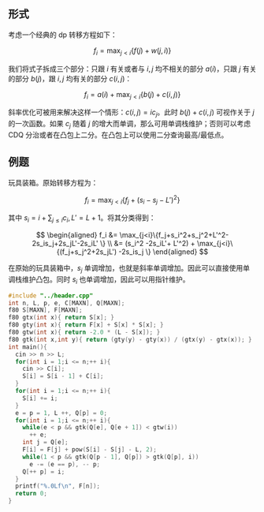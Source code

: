 ## 形式

考虑一个经典的 dp 转移方程如下：

$$f_i = \max_{j < i}\{f(j) + w(j, i)\}$$

我们将式子拆成三个部分：只跟 $i$ 有关或者与 $i,j$ 均不相关的部分 $a(i)$，只跟 $j$ 有关的部分 $b(j)$，跟 $i,j$ 均有关的部分 $c(i,j)$：

$$f_{i} = a(i) + \max_{j<i} \{b(j)+c(i,j)\}$$

斜率优化可被用来解决这样一个情形：$c(i,j)=ic_j$。此时 $b(j)+c(i,j)$ 可视作关于 $j$ 的一次函数。如果 $c_j$ 随着 $j$ 的增大而单调，那么可用单调栈维护；否则可以考虑 CDQ 分治或者在凸包上二分。在凸包上可以使用二分查询最高/最低点。

## 例题

玩具装箱。原始转移方程为：

$$f_i = \max_{j< i}\{f_j + (s_i-s_j-L')^2\}$$

其中 $s_i = i+\sum_{j\le i}c_i, L'=L+1$。将其分类得到：

$$
\begin{aligned}
f_i &= \max_{j<i}\{f_j+s_i^2+s_j^2+L'^2-2s_is_j+2s_jL'-2s_iL' \} \\
&= (s_i^2 -2s_iL'+ L'^2) + \max_{j<i}\{(f_j+s_j^2+2s_jL') -2s_is_j \}
\end{aligned}
$$

在原始的玩具装箱中，$s_j$ 单调增加，也就是斜率单调增加。因此可以直接使用单调栈维护凸包。同时 $s_i$ 也单调增加，因此可以用指针维护。

```cpp
#include "../header.cpp"
int n, L, p, e, C[MAXN], Q[MAXN];
f80 S[MAXN], F[MAXN];
f80 gtx(int x){ return S[x]; }
f80 gty(int x){ return F[x] + S[x] * S[x]; }
f80 gtw(int x){ return -2.0 * (L - S[x]); }
f80 gtk(int x,int y){ return (gty(y) - gty(x)) / (gtx(y) - gtx(x)); }
int main(){ 
  cin >> n >> L;
  for(int i = 1;i <= n;++ i){
    cin >> C[i];
    S[i] = S[i - 1] + C[i];
  }
  for(int i = 1;i <= n;++ i){
    S[i] += i;
  }
  e = p = 1, L ++, Q[p] = 0;
  for(int i = 1;i <= n;++ i){
    while(e < p && gtk(Q[e], Q[e + 1]) < gtw(i))
      ++ e;
    int j = Q[e];
    F[i] = F[j] + pow(S[i] - S[j] - L, 2);
    while(1 < p && gtk(Q[p - 1], Q[p]) > gtk(Q[p], i))
      e -= (e == p), -- p;
    Q[++ p] = i;
  }
  printf("%.0Lf\n", F[n]);
  return 0;
}
```
